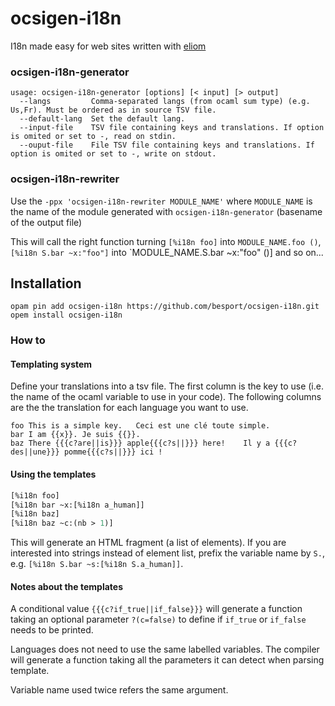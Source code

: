 # ocsigen-i18n

I18n made easy for web sites written with
[eliom](https://github.com/ocsigen/eliom)

### ocsigen-i18n-generator

```
usage: ocsigen-i18n-generator [options] [< input] [> output]
  --langs         Comma-separated langs (from ocaml sum type) (e.g. Us,Fr). Must be ordered as in source TSV file.
  --default-lang  Set the default lang.
  --input-file    TSV file containing keys and translations. If option is omited or set to -, read on stdin.
  --ouput-file    File TSV file containing keys and translations. If option is omited or set to -, write on stdout.
```

### ocsigen-i18n-rewriter

Use the `-ppx 'ocsigen-i18n-rewriter MODULE_NAME'` where `MODULE_NAME`
is the name of the module generated with `ocsigen-i18n-generator` (basename
of the output file)

This will call the right function turning
`[%i18n foo]` into `MODULE_NAME.foo ()`,
`[%i18n S.bar ~x:"foo"]` into `MODULE_NAME.S.bar ~x:"foo" ()] and so on...

## Installation

```
opam pin add ocsigen-i18n https://github.com/besport/ocsigen-i18n.git
opem install ocsigen-i18n
```

### How to

#### Templating system

Define your translations into a tsv file. The first column is the key
to use (i.e. the name of the ocaml variable to use in your code).
The following columns are the the translation for each language you want to
use.


```
foo	This is a simple key.	Ceci est une clé toute simple.
bar	I am {{x}}.	Je suis {{}}.
baz	There {{{c?are||is}}} apple{{{c?s||}}} here!	Il y a {{{c?des||une}}} pomme{{{c?s||}}} ici !
```

#### Using the templates

```ocaml
[%i18n foo]
[%i18n bar ~x:[%i18n a_human]]
[%i18n baz]
[%i18n baz ~c:(nb > 1)]
```

This will generate an HTML fragment (a list of elements). If you are interested
into strings instead of element list, prefix the variable name by `S.`, e.g.
`[%i18n S.bar ~s:[%i18n S.a_human]]`.

#### Notes about the templates

A conditional value `{{{c?if_true||if_false}}}` will generate a function
taking an optional parameter `?(c=false)` to define if `if_true` or `if_false`
needs to be printed.

Languages does not need to use the same labelled variables. The compiler
will generate a function taking all the parameters it can detect when
parsing template.

Variable name used twice refers the same argument.
